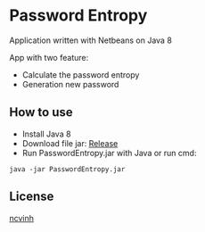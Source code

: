 # Password Entropy
Application written with Netbeans on Java 8

App with two feature:

- Calculate the password entropy
- Generation new password

## How to use
- Install Java 8
- Download file jar: [Release](https://github.com/vn-ncvinh/PasswordEntropy/releases/)
- Run PasswordEntropy.jar with Java or run cmd:
```
java -jar PasswordEntropy.jar
```


## License
[ncvinh](https://www.facebook.com/vn.ncvinh/)

